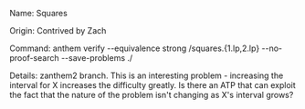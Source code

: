 Name: Squares

Origin: Contrived by Zach

Command: anthem verify --equivalence strong <PATH>/squares.{1.lp,2.lp} --no-proof-search --save-problems ./ 

Details: 
    zanthem2 branch.
    This is an interesting problem - increasing the interval for X increases the difficulty greatly. Is there an ATP that can exploit the fact that the nature of the problem isn't changing as X's interval grows?
